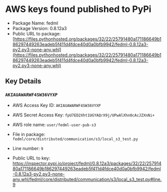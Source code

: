 # AWS keys found published to PyPi

* Package Name: fedml
* Package Version: 0.8.12a3
* Public URL to package: [https://files.pythonhosted.org/packages/32/22/25791480a171186649b186297449263eadeb5f411d4fdce40d0a0bfb9942/fedml-0.8.12a3-py2.py3-none-any.whl](https://files.pythonhosted.org/packages/32/22/25791480a171186649b186297449263eadeb5f411d4fdce40d0a0bfb9942/fedml-0.8.12a3-py2.py3-none-any.whl)

## Key Details

### `AKIAUAWARWF4SW36VYXP`

* AWS Access Key ID: `AKIAUAWARWF4SW36VYXP`
* AWS Secret Access Key: `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` 
* AWS role name: `user/fedml-user-pub-s3`
* File in package: `fedml/core/distributed/communication/s3/local_s3_test.py`
* Line number: `9`

* Public URL to key: https://inspector.pypi.io/project/fedml/0.8.12a3/packages/32/22/25791480a171186649b186297449263eadeb5f411d4fdce40d0a0bfb9942/fedml-0.8.12a3-py2.py3-none-any.whl/fedml/core/distributed/communication/s3/local_s3_test.py#line.9


